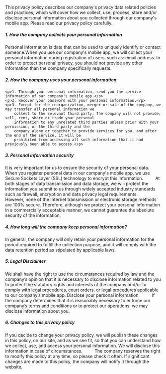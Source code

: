 This privacy policy describes our company's privacy data related policies and practices, which will cover how we
collect, use, process, store and/or disclose personal information about you collected through our company's
mobile app. Please read our privacy policy carefully.

 ##### 1. How the company collects your personal information
Personal information is data that can be used to uniquely identify or contact someone.When you use our company's
mobile app, we will collect your personal information during registration of users, such as: email address. In order to protect personal privacy, you should not provide any other information than the
company specifically requests.

##### 2. How the company uses your personal information

    <p>1. Through your personal information, send you the service information of our company's mobile app.</p>
    <p>2. Recover your password with your personal information.</p>
    <p>3. Except for the reorganization, merger or sale of the company, we may transfer all personal information we
        collect to the relevant third party. The company will not provide, sell, rent, share or trade your personal
        information to any unrelated third parties unless prior With your permission, or the third party and the
        company alone or together to provide services for you, and after the end of the service, it will be
        prohibited from accessing all such information that it had previously been able to access.</p>
    
    
##### 3. Personal information security  

It is very important for us to ensure the security of your personal data. When you register personal data in our
company's mobile app, we use Secure Sockets Layer (SSL) technology to encrypt this information.
         At both stages of data transmission and data storage, we will protect the information you submit to us
through widely accepted industry standards such as firewall, encryption and data privacy legal requirements.
         However, none of the Internet transmission or electronic storage methods are 100% secure. Therefore,
although we protect your personal information in a commercially acceptable manner, we cannot guarantee the
absolute security of the information.


##### 4. How long will the company keep personal information?
In general, the company will only retain your personal information for the period required to fulfill the
collection purpose, and it will comply with the data retention period as stipulated by applicable laws.



##### 5. Legal Disclaimer

We shall have the right to use the circumstances required by law and the company’s opinion that it is necessary to disclose information related to you to protect the statutory rights and interests of the company and/or to comply with legal procedures, court orders, or legal procedures applicable to our company’s mobile app. Disclose your personal information.
         If the company determines that it is reasonably necessary to enforce our company’s terms and conditions or to protect our operations, we may disclose information about you.
         
         
##### 6. Changes to this privacy policy

If you decide to change your privacy policy, we will publish these changes in this policy, on our site, and as we see fit, so that you can understand how we collect, use, and access your personal information. We will disclose this information in case of circumstances.
         The company reserves the right to modify this policy at any time, so please check it often. If significant changes are made to this policy, the company will notify it through the website.


